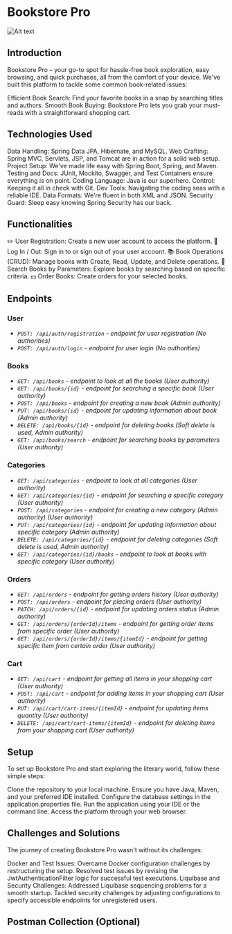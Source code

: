 # Bookstore Pro
![Alt text](https://www.google.com/url?sa=i&url=https%3A%2F%2Fwww.istockphoto.com%2Fphoto%2Fbooks-on-display-in-the-corner-of-a-second-hand-bookstore-gm1129874863-298635408&psig=AOvVaw0Tp8xTO4IOApfkjtIwjJhw&ust=1704989607760000&source=images&cd=vfe&ved=0CBIQjRxqFwoTCLiG8rCb04MDFQAAAAAdAAAAABAE)

## Introduction

Bookstore Pro – your go-to spot for hassle-free book exploration, easy browsing, 
and quick purchases, all from the comfort of your device. 
We've built this platform to tackle some common book-related issues:

Efficient Book Search: Find your favorite books in a snap by searching titles and authors.
Smooth Book Buying: Bookstore Pro lets you grab your must-reads with a straightforward shopping cart.

## Technologies Used

Data Handling: Spring Data JPA, Hibernate, and MySQL.
Web Crafting: Spring MVC, Servlets, JSP, and Tomcat are in action for a solid web setup.
Project Setup: We've made life easy with Spring Boot, Spring, and Maven.
Testing and Docs: JUnit, Mockito, Swagger, and Test Containers ensure everything is on point.
Coding Language: Java is our superhero.
Control: Keeping it all in check with Git.
Dev Tools: Navigating the coding seas with a reliable IDE.
Data Formats: We're fluent in both XML and JSON.
Security Guard: Sleep easy knowing Spring Security has our back.

## Functionalities
✏️ User Registration: Create a new user account to access the platform.
🔑 Log In / Out: Sign in to or sign out of your user account.
📚 Book Operations (CRUD): Manage books with Create, Read, Update, and Delete operations.
🔎 Search Books by Parameters: Explore books by searching based on specific criteria.
💵 Order Books: Create orders  for your selected books.


## Endpoints

### User

+ _`POST: /api/auth/registration` - endpoint for user registration (No authorities)_
+ _`POST: /api/auth/login` - endpoint for user login (No authorities)_

### Books

+ _`GET: /api/books` - endpoint to look at all the books (User authority)_
+ _`GET: /api/books/{id}` - endpoint for searching a specific book (User authority)_
+ _`POST: /api/books` - endpoint for creating a new book (Admin authority)_
+ _`PUT: /api/books/{id}` - endpoint for updating information about book (Admin authority)_
+ _`DELETE: /api/books/{id}` - endpoint for deleting books (Soft delete is used, Admin authority)_
+ _`GET: /api/books/search` - endpoint for searching books by parameters (User authority)_

### Categories

+ _`GET: /api/categories` - endpoint to look at all categories (User authority)_
+ _`GET: /api/categories/{id}` - endpoint for searching a specific category (User authority)_
+ _`POST: /api/categories` - endpoint for creating a new category (Admin authority) (User authority)_
+ _`PUT: /api/categories/{id}` - endpoint for updating information about specific category (Admin authority)_
+ _`DELETE: /api/categories/{id}` - endpoint for deleting categories (Soft delete is used, Admin authority)_
+ _`GET: /api/categories/{id}/books` - endpoint to look at books with specific category (User authority)_

### Orders

+ _`GET: /api/orders` - endpoint for getting orders history (User authority)_
+ _`POST: /api/orders` - endpoint for placing orders (User authority)_
+ _`PATCH: /api/orders/{id}` - endpoint for updating orders status (Admin authority)_
+ _`GET: /api/orders/{orderId}/items` - endpoint for getting order items from specific order (User authority)_
+ _`GET: /api/orders/{orderId}/items/{itemId}` - endpoint for getting specific item from certain order (User authority)_

### Cart

+ _`GET: /api/cart` - endpoint for getting all items in your shopping cart (User authority)_
+ _`POST: /api/cart` - endpoint for adding items in your shopping cart (User authority)_
+ _`PUT: /api/cart/cart-items/{itemId}` - endpoint for updating items quantity (User authority)_
+ _`DELETE: /api/cart/cart-items/{itemId}` - endpoint for deleting items from your shopping cart (User authority)_


## Setup

To set up Bookstore Pro and start exploring the literary world, follow these simple steps:

Clone the repository to your local machine.
Ensure you have Java, Maven, and your preferred IDE installed.
Configure the database settings in the application.properties file.
Run the application using your IDE or the command line.
Access the platform through your web browser.

## Challenges and Solutions

The journey of creating Bookstore Pro wasn't without its challenges:

Docker and Test Issues: 
    Overcame Docker configuration challenges by restructuring the setup. 
    Resolved test issues by revising the JwtAuthenticationFilter logic for successful test executions.
Liquibase and Security Challenges: 
    Addressed Liquibase sequencing problems for a smooth startup. 
    Tackled security challenges by adjusting configurations to specify accessible endpoints for unregistered users.

## Postman Collection (Optional)





